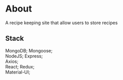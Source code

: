 # About

A recipe keeping site that allow users to store recipes  

## Stack

MongoDB; Mongoose;  
NodeJS; Express;  
Axios;  
React; Redux;  
Material-UI;  
